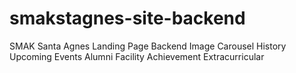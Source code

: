 # smakstagnes-site-backend
SMAK Santa Agnes Landing Page Backend
Image Carousel
History
Upcoming Events
Alumni
Facility
Achievement
Extracurricular
